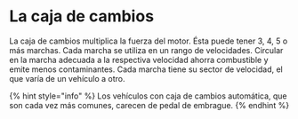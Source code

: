 # La caja de cambios

La caja de cambios multiplica la fuerza del motor. Ésta puede tener 3, 4, 5 o más marchas. Cada marcha se utiliza en un rango de velocidades. Circular en la marcha adecuada a la respectiva velocidad ahorra combustible y emite menos contaminantes. Cada marcha tiene su sector de velocidad, el que varía de un vehículo a otro.

{% hint style="info" %}
Los vehículos con caja de cambios automática, que son cada vez más comunes, carecen de pedal de embrague.
{% endhint %}

